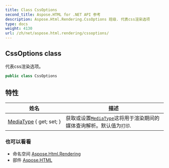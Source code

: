 ```yaml
---
title: Class CssOptions
second_title: Aspose.HTML for .NET API 参考
description: Aspose.Html.Rendering.CssOptions 班级. 代表css渲染选项
type: docs
weight: 4130
url: /zh/net/aspose.html.rendering/cssoptions/
---
```

## CssOptions class

代表css渲染选项。

```csharp
public class CssOptions
```

## 特性

| 姓名 | 描述 |
| --- | --- |
| [MediaType](../../aspose.html.rendering/cssoptions/mediatype/) { get; set; } | 获取或设置[`MediaType`](../mediatype/)这将用于渲染期间的媒体查询解析。默认值为`打印`. |

### 也可以看看

* 命名空间 [Aspose.Html.Rendering](../../aspose.html.rendering/)
* 部件 [Aspose.HTML](../../)


